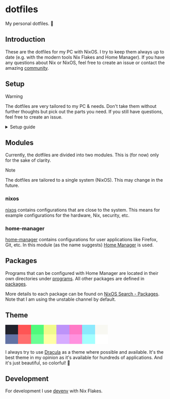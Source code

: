 # dotfiles

My personal dotfiles. 🔧

## Introduction

These are the dotfiles for my PC with NixOS. 
I try to keep them always up to date (e.g. with the modern tools Nix Flakes and Home Manager).
If you have any questions about Nix or NixOS, feel free to create an issue or contact the amazing [community](https://nixos.org/community/).

## Setup

> [!WARNING]  
> The dotfiles are very tailored to my PC & needs.
> Don't take them without further thoughts but pick out the parts you need. 
> If you still have questions, feel free to create an issue.

<details>
  <summary>Setup guide</summary>
  
  Install NixOS according to the [official documentation](https://nixos.org/manual/nixos/stable/#ch-installation).

  Boot into the installed system.

  Log in with the user you added.

  Install the `git` package.

  Then clone the dotfiles.

  ```sh
  git clone git@github.com:trzpiot/dotfiles.git ~/.dotfiles
  ```

  Move the file `/etc/nixos/hardware-configuration.nix` to `~/.dotfiles/modules/nixos/hardware/hardware-configuration.nix`.

  Remove the directory `/etc/nixos`.
  It's no longer needed because we configure the system using the dotfiles.

  Switch to the dotfiles directory.

  ```sh
  cd ~/.dotfiles
  ```

  Customize the dotfiles according to your needs.

  Update the Nix Flake.

  ```sh
  nix flake update --experimental-features 'nix-command flakes'
  ```

  Rebuild the system using the dotfiles.

  ```sh
  sudo nixos-rebuild --flake .# switch --experimental-features 'nix-command flakes'
  ```

  Reboot.

  Have fun!
</details>

## Modules

Currently, the dotfiles are divided into two modules.
This is (for now) only for the sake of clarity.

> [!NOTE]  
> The dotfiles are tailored to a single system (NixOS).
> This may change in the future.

### nixos

[nixos](modules/nixos/) contains configurations that are close to the system.
This means for example configurations for the hardware, Nix, security, etc.

### home-manager

[home-manager](modules/home-manager/) contains configurations for user applications like Firefox, Git, etc.
In this module (as the name suggests) [Home Manager](https://github.com/nix-community/home-manager) is used.

## Packages

Programs that can be configured with Home Manager are located in their own directories under [programs](./modules/home-manager/programs/).
All other packages are defined in [packages](./modules/home-manager/packages/default.nix).

More details to each package can be found on [NixOS Search - Packages](https://search.nixos.org/packages).
Note that I am using the unstable channel by default.

## Theme

![](assets/dracula.png)

I always try to use [Dracula](https://draculatheme.com/) as a theme where possible and available.
It's the best theme in my opinion as it's available for hundreds of applications.
And it's just beautiful, so colorful! 🤩

## Development

For development I use [devenv](https://devenv.sh/) with Nix Flakes.
